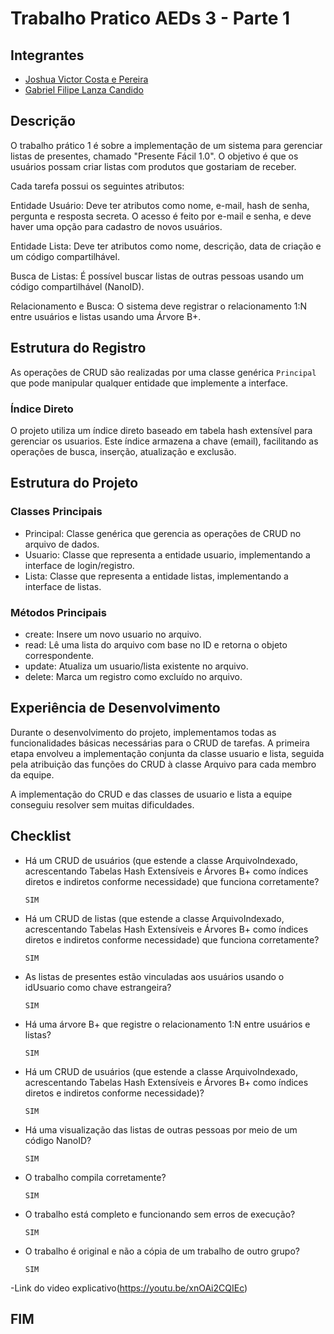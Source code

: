 # Trabalho Pratico AEDs 3 - Parte 1

## Integrantes

- [Joshua Victor Costa e Pereira](https://github.com/Joshua-victor)
- [Gabriel Filipe Lanza Candido](https://github.com/biellanzac)

## Descrição

O trabalho prático 1 é sobre a implementação de um sistema para gerenciar listas de presentes, chamado "Presente Fácil 1.0". O objetivo é que os usuários possam criar listas com produtos que gostariam de receber.

Cada tarefa possui os seguintes atributos:

Entidade Usuário: Deve ter atributos como nome, e-mail, hash de senha, pergunta e resposta secreta. O acesso é feito por e-mail e senha, e deve haver uma opção para cadastro de novos usuários.

Entidade Lista: Deve ter atributos como nome, descrição, data de criação e um código compartilhável.

Busca de Listas: É possível buscar listas de outras pessoas usando um código compartilhável (NanoID).

Relacionamento e Busca: O sistema deve registrar o relacionamento 1:N entre usuários e listas usando uma Árvore B+.


## Estrutura do Registro

As operações de CRUD são realizadas por uma classe genérica `Principal` que pode manipular qualquer entidade que implemente a interface.

### Índice Direto

O projeto utiliza um índice direto baseado em tabela hash extensível para gerenciar os usuarios. Este índice armazena a chave (email), facilitando as operações de busca, inserção, atualização e exclusão.

## Estrutura do Projeto

### Classes Principais

- Principal: Classe genérica que gerencia as operações de CRUD no arquivo de dados.
- Usuario: Classe que representa a entidade usuario, implementando a interface de login/registro.
- Lista: Classe que representa a entidade listas, implementando a interface de listas.

### Métodos Principais

- create: Insere um novo usuario no arquivo.
- read: Lê uma lista do arquivo com base no ID e retorna o objeto correspondente.
- update: Atualiza um usuario/lista existente no arquivo.
- delete: Marca um registro como excluído no arquivo.

## Experiência de Desenvolvimento

Durante o desenvolvimento do projeto, implementamos todas as funcionalidades básicas necessárias para o CRUD de tarefas. 
A primeira etapa envolveu a implementação conjunta da classe usuario e lista, seguida pela atribuição das funções do CRUD à classe 
Arquivo para cada membro da equipe.

A implementação do CRUD e das classes de usuario e lista a equipe conseguiu resolver sem muitas dificuldades.


## Checklist

- Há um CRUD de usuários (que estende a classe ArquivoIndexado, acrescentando Tabelas Hash Extensíveis e Árvores B+ como índices diretos e indiretos conforme necessidade) que funciona corretamente?
   ````
   SIM
   ````
- Há um CRUD de listas (que estende a classe ArquivoIndexado, acrescentando Tabelas Hash Extensíveis e Árvores B+ como índices diretos e indiretos conforme necessidade) que funciona corretamente?
   ````
   SIM
   ````
- As listas de presentes estão vinculadas aos usuários usando o idUsuario como chave estrangeira?
   ````
   SIM
   ````
- Há uma árvore B+ que registre o relacionamento 1:N entre usuários e listas?
   ````
   SIM
   ````
- Há um CRUD de usuários (que estende a classe ArquivoIndexado, acrescentando Tabelas Hash Extensíveis e Árvores B+ como índices diretos e indiretos conforme necessidade)?
   ````
   SIM
   ````
- Há uma visualização das listas de outras pessoas por meio de um código NanoID?
   ````
   SIM
   ````
- O trabalho compila corretamente?
   ````
   SIM
   ````
- O trabalho está completo e funcionando sem erros de execução?
   ````
   SIM
   ````
- O trabalho é original e não a cópia de um trabalho de outro grupo?
   ````
   SIM
   ````
-Link do video explicativo(https://youtu.be/xnOAi2CQIEc)


## FIM
